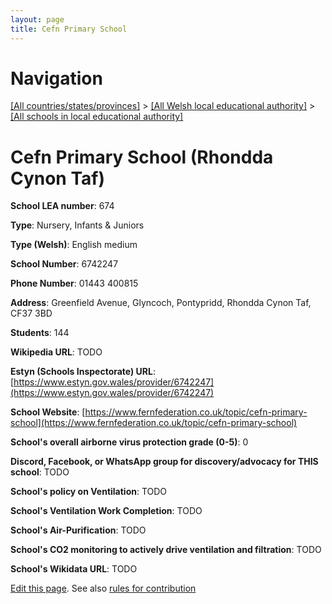 ```yaml
---
layout: page
title: Cefn Primary School
---
```

# Navigation

[[All countries/states/provinces]](../../..) > [[All Welsh local educational authority]](../..) > [[All schools in local educational authority]](..)

# Cefn Primary School (Rhondda Cynon Taf)

**School LEA number**: 674

**Type**: Nursery, Infants & Juniors

**Type (Welsh)**: English medium

**School Number**: 6742247

**Phone Number**: 01443 400815

**Address**: Greenfield Avenue, Glyncoch, Pontypridd, Rhondda Cynon Taf, CF37 3BD

**Students**: 144

**Wikipedia URL**: TODO

**Estyn (Schools Inspectorate) URL**: [https://www.estyn.gov.wales/provider/6742247](https://www.estyn.gov.wales/provider/6742247)

**School Website**: [https://www.fernfederation.co.uk/topic/cefn-primary-school](https://www.fernfederation.co.uk/topic/cefn-primary-school)

**School's overall airborne virus protection grade (0-5)**: 0

**Discord, Facebook, or WhatsApp group for discovery/advocacy for THIS school**: TODO

**School's policy on Ventilation**: TODO

**School's Ventilation Work Completion**: TODO

**School's Air-Purification**: TODO

**School's CO2 monitoring to actively drive ventilation and filtration**: TODO

**School's Wikidata URL**: TODO




[Edit this page](https://github.com/ventilate-schools/Wales/edit/prif/./Rhondda_Cynon_Taf/Cefn_Primary_School.md). See also [rules for contribution](../../../contribution-rules/)